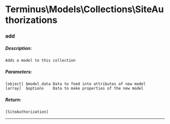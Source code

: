 # Terminus\Models\Collections\SiteAuthorizations

### add
##### Description:
    Adds a model to this collection

##### Parameters:
    [object] $model_data Data to feed into attributes of new model
    [array]  $options    Data to make properties of the new model

##### Return:
    [SiteAuthorization]

---

